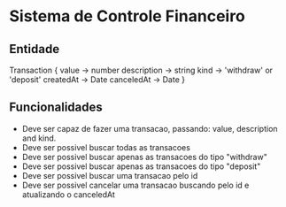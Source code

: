 # Sistema de Controle Financeiro

## Entidade

Transaction {
  value -> number
  description -> string
  kind -> 'withdraw' or 'deposit'
  createdAt -> Date
  canceledAt -> Date
}

## Funcionalidades
- Deve ser capaz de fazer uma transacao, passando: value, description and kind.
- Deve ser possivel buscar todas as transacoes
- Deve ser possivel buscar apenas as transacoes do tipo "withdraw"
- Deve ser possivel buscar apenas as transacoes do tipo "deposit"
- Deve ser possivel buscar uma transacao pelo id
- Deve ser possivel cancelar uma transacao buscando pelo id e atualizando o canceledAt